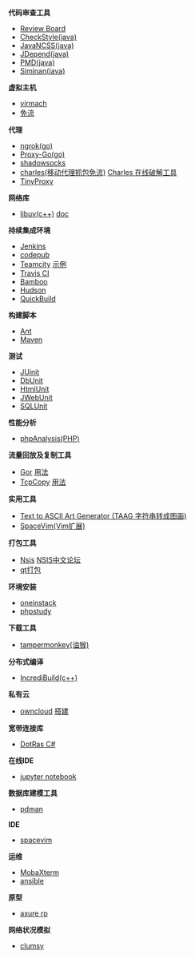 **代码审查工具**
* [Review Board](https://www.reviewboard.org/downloads/)
* [CheckStyle(java)](http://sourceforge.net/projects/eclipse-cs/files/)
* [JavaNCSS(java)](http://mojo.codehaus.org/javancss-maven-plugin/)
* [JDepend(java)](http://www.clarkware.com/software/JDepend.html)
* [PMD(java)](http://pmd.sourceforge.net/)
* [Siminan(java)](http://www.redhillconsulting.com.au/products/simian/)

**虚拟主机**
* [virmach](https://billing.virmach.com/cart.php?gid=1)
* [免流](http://www.right.com.cn/forum/forum-156-1.html)  

**代理**
* [ngrok(go)](https://github.com/inconshreveable/ngrok)  
* [Proxy-Go(go)](https://github.com/snail007/goproxy)
* [shadowsocks](https://github.com/shadowsocks)
* [charles(移动代理抓包免流)](https://www.charlesproxy.com/latest-release/download.do#)  [Charles 在线破解工具](https://www.zzzmode.com/mytools/charles/)  
* [TinyProxy](http://tinyproxy.github.io/)

**网络库**
* [libuv(c++)](http://libuv.org/)    [doc](http://luohaha.github.io/Chinese-uvbook/)

**持续集成环境**
*  [Jenkins](https://jenkins.io/)
*  [codepub](https://github.com/bzppx/bzppx-codepub)
*  [Teamcity](https://www.jetbrains.com/teamcity/)    [示例](https://www.cnblogs.com/sparkdev/p/5988583.html)  
*  [Travis CI](http://travis-ci.org/)
*  [Bamboo](http://www.atlassian.com/software/bamboo)
*  [Hudson](http://hudson-ci.org/)
*  [QuickBuild](http://www.pmease.com/)

**构建脚本**
* [Ant](http://ant.apache.org/)
* [Maven](http://maven.apache.org/)

**测试**
* [JUinit](https://junit.org/)
* [DbUnit](http://dbunit.sourceforge.net/)
* [HtmlUnit](http://htmlunit.sourceforge.net/)
* [JWebUnit](https://jwebunit.github.io/jwebunit/)
* [SQLUnit](http://sqlunit.sourceforge.net/)

**性能分析**
* [phpAnalysis(PHP)](https://github.com/dreamans/phpAnalysis)

**流量回放及复制工具**
* [Gor](https://github.com/buger/goreplay)  [用法](http://blog.csdn.net/niu323/article/details/53783616)
* [TcpCopy](https://github.com/wangbin579/tcpcopy)    [用法](https://www.cnblogs.com/zhaoxd07/articles/4891279.html)  

 **实用工具**
 * [Text to ASCII Art Generator (TAAG 字符串转成图画)](http://patorjk.com/software/taag/)
 * [SpaceVim(Vim扩展)](https://www.oschina.net/p/spacevim)  

**打包工具**  
* [Nsis](http://nsis.sourceforge.net/Download)   [NSIS中文论坛](http://www.nsisfans.com/)
* [qt打包](https://blog.csdn.net/shallen320/article/details/44915649)  

**环境安装**
* [oneinstack](https://oneinstack.com/)
* [phpstudy](http://www.phpstudy.net/)

**下载工具**  
* [tampermonkey(油猴)](http://tampermonkey.net/)

**分布式编译**
* [IncrediBuild(c++)](https://www.incredibuild.com/)

**私有云**
* [owncloud](https://owncloud.org/)    [搭建](http://www.vpsdaquan.cn/vpsdajianowncloud.html)

**宽带连接库**  
* [DotRas C#](https://archive.codeplex.com/?p=dotras)

**在线IDE**  
* [jupyter notebook](http://jupyter.org/install)

**数据库建模工具**
* [pdman](https://gitee.com/robergroup/pdman)

**IDE**
* [spacevim](https://spacevim.org/cn/quick-start-guide/)

**运维**
* [MobaXterm](https://mobaxterm.mobatek.net/download.html)  
* [ansible](https://docs.ansible.com/)  

**原型**
* [axure rp](https://baike.baidu.com/item/axure%20rp/9653646?fr=aladdin)  

**网络状况模拟**
* [clumsy](https://www.softpedia.com/get/Network-Tools/Network-Testing/clumsy.shtml)